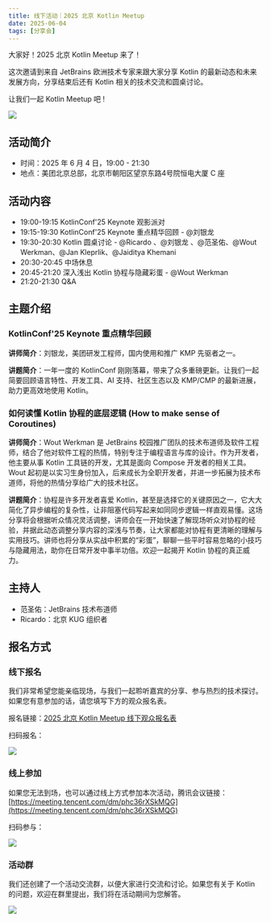 ```yaml
---
title: 线下活动｜2025 北京 Kotlin Meetup
date: 2025-06-04
tags: [分享会]
---
```


大家好！2025 北京 Kotlin Meetup 来了！

这次邀请到来自 JetBrains 欧洲技术专家来跟大家分享 Kotlin 的最新动态和未来发展方向，分享结束后还有 Kotlin 相关的技术交流和圆桌讨论。

让我们一起 Kotlin Meetup 吧 !

![](https://hub.gitmirror.com/raw.githubusercontent.com/RicardoJiang/resource/refs/heads/main/2025/may/p10.png)

## 活动简介
- 时间：2025 年 6 月 4 日，19:00 - 21:30
- 地点：美团北京总部，北京市朝阳区望京东路4号院恒电大厦 C 座

## 活动内容
- 19:00-19:15 KotlinConf'25 Keynote 观影派对
- 19:15-19:30 KotlinConf'25 Keynote 重点精华回顾 - @刘银龙 
- 19:30-20:30 Kotlin 圆桌讨论 - @Ricardo 、@刘银龙 、@范圣佑、@Wout Werkman、@Jan Kleprlik、@Jaiditya Khemani
- 20:30-20:45 中场休息
- 20:45-21:20 深入浅出 Kotlin 协程与隐藏彩蛋 - @Wout Werkman
- 21:20-21:30 Q&A

## 主题介绍
### KotlinConf'25 Keynote 重点精华回顾
**讲师简介**：刘银龙，美团研发工程师，国内使用和推广 KMP 先驱者之一。

**讲题简介**：一年一度的 KotlinConf 刚刚落幕，带来了众多重磅更新。让我们一起简要回顾语言特性、开发工具、AI 支持、社区生态以及 KMP/CMP 的最新进展，助力更高效地使用 Kotlin。

### 如何读懂 Kotlin 协程的底层逻辑 (How to make sense of Coroutines)
**讲师简介**：Wout Werkman 是 JetBrains 校园推广团队的技术布道师及软件工程师，结合了他对软件工程的热情，特别专注于编程语言与库的设计。作为开发者，他主要从事 Kotlin 工具链的开发，尤其是面向 Compose 开发者的相关工具。Wout 起初是以实习生身份加入，后来成长为全职开发者，并进一步拓展为技术布道师，将他的热情分享给广大的技术社区。

**讲题简介**：协程是许多开发者喜爱 Kotlin，甚至是选择它的关键原因之一，它大大简化了异步编程的复杂性，让非阻塞代码写起来如同同步逻辑一样直观易懂。这场分享将会根据听众情况灵活调整，讲师会在一开始快速了解现场听众对协程的经验，并据此动态调整分享内容的深浅与节奏，让大家都能对协程有更清晰的理解与实用技巧。讲师也将分享从实战中积累的“彩蛋”，聊聊一些平时容易忽略的小技巧与隐藏用法，助你在日常开发中事半功倍。欢迎一起揭开 Kotlin 协程的真正威力。

## 主持人
- 范圣佑：JetBrains 技术布道师
- Ricardo：北京 KUG 组织者

## 报名方式
### 线下报名
我们非常希望您能亲临现场，与我们一起聆听嘉宾的分享、参与热烈的技术探讨。如果您有意参加的话，请您填写下方的观众报名表。

报名链接：[2025 北京 Kotlin Meetup 线下观众报名表](https://shimo.im/forms/0l3NMLajVySbxJAR/fill)

扫码报名：

![](https://hub.gitmirror.com/raw.githubusercontent.com/RicardoJiang/resource/refs/heads/main/2025/may/p9.png)
### 线上参加
如果您无法到场，也可以通过线上方式参加本次活动，腾讯会议链接：[https://meeting.tencent.com/dm/phc36rXSkMQG](https://meeting.tencent.com/dm/phc36rXSkMQG)

扫码参与：

![](https://hub.gitmirror.com/raw.githubusercontent.com/RicardoJiang/resource/refs/heads/main/2025/may/p14.jpg)

### 活动群
我们还创建了一个活动交流群，以便大家进行交流和讨论。如果您有关于 Kotlin 的问题，欢迎在群里提出，我们将在活动期间为您解答。

![](https://hub.gitmirror.com/raw.githubusercontent.com/RicardoJiang/resource/refs/heads/main/2025/may/p15.jpg)